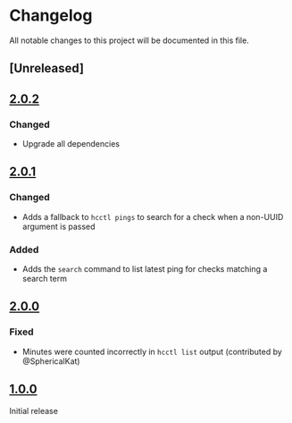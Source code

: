 # Changelog

All notable changes to this project will be documented in this file.

## [Unreleased]

## [2.0.2]

### Changed

- Upgrade all dependencies

## [2.0.1]

### Changed

- Adds a fallback to `hcctl pings` to search for a check when a non-UUID argument is passed

### Added

- Adds the `search` command to list latest ping for checks matching a search term

## [2.0.0]

### Fixed

- Minutes were counted incorrectly in `hcctl list` output (contributed by @SphericalKat)


## [1.0.0]

Initial release

[1.0.0]: https://github.com/msfjarvis/healthchecks-rs/releases/tag/hcctl-1.0.0
[2.0.0]: https://github.com/msfjarvis/healthchecks-rs/releases/tag/hcctl-2.0.0
[2.0.1]: https://github.com/msfjarvis/healthchecks-rs/releases/tag/hcctl-2.0.1
[2.0.2]: https://github.com/msfjarvis/healthchecks-rs/releases/tag/hcctl-2.0.2
